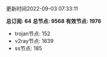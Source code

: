 更新时间2022-09-03 07:33:11

**总订阅: 64**
**总节点: 9568**
**有效节点: 1976**
- trojan节点: 152
- v2ray节点: 1639
- ss节点: 185
